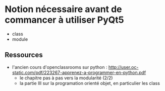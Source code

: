 # Notion nécessaire avant de commancer à utiliser PyQt5
- class 
- module
## Ressources 
- l'ancien cours d'openclassrooms sur python : http://user.oc-static.com/pdf/223267-apprenez-a-programmer-en-python.pdf
  - le chapitre pas à pas vers la modularité (2/2)
  - la partie III sur la programation orienté objet, en particulier les class 
 
